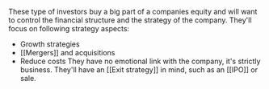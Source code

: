 These type of investors buy a big part of a companies equity and will want to control the financial structure and the strategy of the company. They'll focus on following strategy aspects:
- Growth strategies
- [[Mergers]] and acquisitions
- Reduce costs
They have no emotional link with the company, it's strictly business. They'll have an [[Exit strategy]] in mind, such as an [[IPO]] or sale.